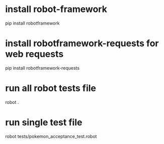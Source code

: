 
# install robot-framework
pip install robotframework

# install robotframework-requests for web requests
pip install robotframework-requests

# run all robot tests file
robot .

# run single test file
robot tests/pokemon_acceptance_test.robot 
